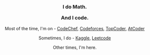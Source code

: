 <h3 align="center">I do Math. <p>And I code. </p></h3>
<p align="center">
  Most of the time, I'm on - 
<a href="https://www.codechef.com/users/big_v" target="blank">CodeChef</a>, 
<a href="https://codeforces.com/profile/bigv_" target="blank">Codeforces</a>, 
<a href="https://www.topcoder.com/members/BigV_" target="blank">TopCoder</a>, 
<a href="https://atcoder.jp/users/BigV" target="blank">AtCoder</a>
</p>
<p align="center">
  Sometimes, I do - 
<a href="https://kaggle.com/bigvish" target="blank">Kaggle</a>, 
<a href="https://www.leetcode.com/bigv_" target="blank">Leetcode</a>
</p>

  <p align="center">
    Other times, I'm here.


<!---
SinghaniaV/SinghaniaV is a ✨ special ✨ repository because its `README.md` (this file) appears on your GitHub profile.
You can click the Preview link to take a look at your changes.
--->
